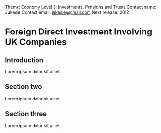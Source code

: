 Theme: Economy
Level 2: Investments, Pensions and Trusts
Contact name: Jukesie
Contact email: jukesie@gmail.com
Next release: 2012

# Foreign Direct Investment Involving UK Companies

## Introduction

Lorem ipsum dolor sit amet.

## Section two

Lorem ipsum dolor sit amet.

## Section three

Lorem ipsum dolor sit amet.